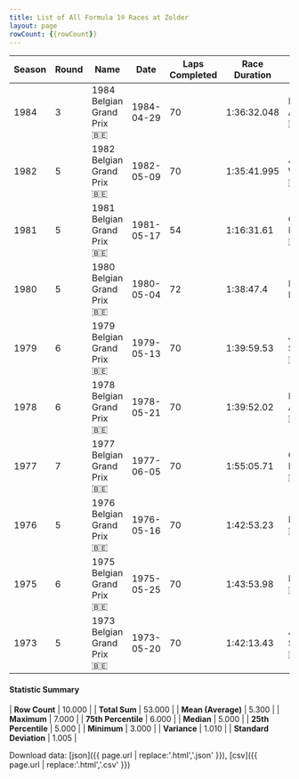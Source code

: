 ```yaml
---
title: List of All Formula 1® Races at Zolder
layout: page
rowCount: {{rowCount}}
---
```


| Season | Round | Name | Date | Laps Completed | Race Duration | Winning Driver | Winning Constructor |
|--|--|--|--|--|--|--|--|
| 1984 | 3 | 1984 Belgian Grand Prix 🇧🇪 | 1984-04-29 | 70 | 1:36:32.048 | Michele Alboreto 🇮🇹 | Ferrari 🇮🇹 |
| 1982 | 5 | 1982 Belgian Grand Prix 🇧🇪 | 1982-05-09 | 70 | 1:35:41.995 | John Watson 🇬🇧 | McLaren 🇬🇧 |
| 1981 | 5 | 1981 Belgian Grand Prix 🇧🇪 | 1981-05-17 | 54 | 1:16:31.61 | Carlos Reutemann 🇦🇷 | Williams 🇬🇧 |
| 1980 | 5 | 1980 Belgian Grand Prix 🇧🇪 | 1980-05-04 | 72 | 1:38:47.4 | Didier Pironi 🇫🇷 | Ligier 🇫🇷 |
| 1979 | 6 | 1979 Belgian Grand Prix 🇧🇪 | 1979-05-13 | 70 | 1:39:59.53 | Jody Scheckter 🇿🇦 | Ferrari 🇮🇹 |
| 1978 | 6 | 1978 Belgian Grand Prix 🇧🇪 | 1978-05-21 | 70 | 1:39:52.02 | Mario Andretti 🇺🇸 | Team Lotus 🇬🇧 |
| 1977 | 7 | 1977 Belgian Grand Prix 🇧🇪 | 1977-06-05 | 70 | 1:55:05.71 | Gunnar Nilsson 🇸🇪 | Team Lotus 🇬🇧 |
| 1976 | 5 | 1976 Belgian Grand Prix 🇧🇪 | 1976-05-16 | 70 | 1:42:53.23 | Niki Lauda 🇦🇹 | Ferrari 🇮🇹 |
| 1975 | 6 | 1975 Belgian Grand Prix 🇧🇪 | 1975-05-25 | 70 | 1:43:53.98 | Niki Lauda 🇦🇹 | Ferrari 🇮🇹 |
| 1973 | 5 | 1973 Belgian Grand Prix 🇧🇪 | 1973-05-20 | 70 | 1:42:13.43 | Jackie Stewart 🇬🇧 | Tyrrell 🇬🇧 |

#### Statistic Summary

| **Row Count** | 10.000 |
| **Total Sum** | 53.000 |
| **Mean (Average)** | 5.300 |
| **Maximum** | 7.000 |
| **75th Percentile** | 6.000 |
| **Median** | 5.000 |
| **25th Percentile** | 5.000 |
| **Minimum** | 3.000 |
| **Variance** | 1.010 |
| **Standard Deviation** | 1.005 |

Download data: [json]({{ page.url | replace:'.html','.json' }}), [csv]({{ page.url | replace:'.html','.csv' }})
